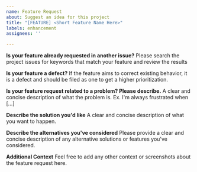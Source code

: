 ```yaml
---
name: Feature Request
about: Suggest an idea for this project
title: "[FEATURE] <Short Feature Name Here>"
labels: enhancement
assignees: ''

---
```


**Is your feature already requested in another issue?**
Please search the project issues for keywords that match your feature and review the results

**Is your feature a defect?**
If the feature aims to correct existing behavior, it is a defect and should be filed as one to get a higher prioritization. 

**Is your feature request related to a problem? Please describe.**
A clear and concise description of what the problem is. Ex. I'm always frustrated when [...]

**Describe the solution you'd like**
A clear and concise description of what you want to happen.

**Describe the alternatives you've considered**
Please provide a clear and concise description of any alternative solutions or features you've considered.

**Additional Context**
Feel free to add any other context or screenshots about the feature request here.
